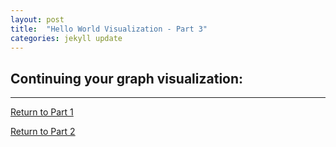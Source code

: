 ```yaml
---
layout: post
title:  "Hello World Visualization - Part 3"
categories: jekyll update
---
```


## Continuing your graph visualization:
-----

[Return to Part 1](http://dismembered.github.io/jekyll/update/2014/06/23/HelloWorld-Tutorial_part1/)

[Return to Part 2](http://dismembered.github.io/jekyll/update/2014/06/23/HelloWorld-Tutorial_part2/)
